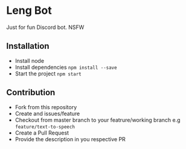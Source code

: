 # Leng Bot
Just for fun Discord bot. NSFW

## Installation
- Install node
- Install dependencies
`npm install --save`
- Start the project
`npm start`

## Contribution
- Fork from this repository
- Create and issues/feature
- Checkout from master branch to your featrure/working branch e.g `feature/text-to-speech`
- Create a Pull Request
- Provide the description in you respective PR
